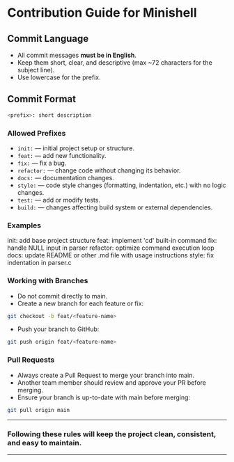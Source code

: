# Contribution Guide for Minishell

## Commit Language
- All commit messages **must be in English**.
- Keep them short, clear, and descriptive (max ~72 characters for the subject line).
- Use lowercase for the prefix.

## Commit Format

``` bash
<prefix>: short description
```

### Allowed Prefixes

- `init:` — initial project setup or structure.
- `feat:` — add new functionality.
- `fix:` — fix a bug.
- `refactor:` — change code without changing its behavior.
- `docs:` — documentation changes.
- `style:` — code style changes (formatting, indentation, etc.) with no logic changes.
- `test:` — add or modify tests.
- `build:` — changes affecting build system or external dependencies.

### Examples

init: add base project structure
feat: implement 'cd' built-in command
fix: handle NULL input in parser
refactor: optimize command execution loop
docs: update README or other .md file with usage instructions
style: fix indentation in parser.c

### Working with Branches

- Do not commit directly to main.
- Create a new branch for each feature or fix:
``` bash
git checkout -b feat/<feature-name>
```
- Push your branch to GitHub:
``` bash
git push origin feat/<feature-name>
```

### Pull Requests

- Always create a Pull Request to merge your branch into main.
- Another team member should review and approve your PR before merging.
- Ensure your branch is up-to-date with main before merging:
``` bash
git pull origin main
```

---
### Following these rules will keep the project clean, consistent, and easy to maintain.
---
